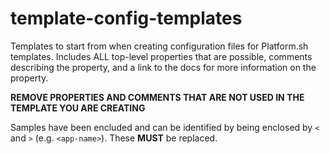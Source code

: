 # template-config-templates
Templates to start from when creating configuration files for Platform.sh templates. Includes ALL top-level properties
that are possible, comments describing the property, and a link to the docs for more information on the property. 

**REMOVE PROPERTIES AND COMMENTS THAT ARE NOT USED IN THE TEMPLATE YOU ARE CREATING**

Samples have been encluded and can be identified by being enclosed by `<` and `>` 
(e.g. `<app-name>`). These **MUST** be replaced.
